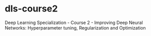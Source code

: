 # dls-course2
Deep Learning Specialization - Course 2 - Improving Deep Neural Networks: Hyperparameter tuning, Regularization and Optimization
